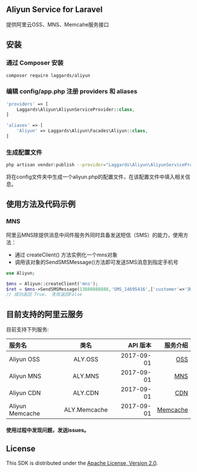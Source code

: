 ## Aliyun Service for Laravel

提供阿里云OSS、MNS、Memcahe服务接口

## 安装

### 通过 Composer 安装

```sh
composer require laggards/aliyun
```

### 编辑 config/app.php 注册 providers 和 aliases

```php
'providers' => [
    Laggards\Aliyun\AliyunServiceProvider::class,
]
```

```php
'aliases' => [
    'Aliyun' => Laggards\Aliyun\Facades\Aliyun::class,
]
```

### 生成配置文件

```sh
php artisan vendor:publish --provider="Laggards\Aliyun\AliyunServiceProvider"
```
将在config文件夹中生成一个aliyun.php的配置文件，在该配置文件中填入相关信息。

## 使用方法及代码示例

### MNS
阿里云MNS除提供消息中间件服务外同时具备发送短信（SMS）的能力，使用方法：
 - 通过 createClient() 方法实例化一个mns对象
 - 调用该对象的SendSMSMessage()方法即可发送SMS消息到指定手机号

 ```php
 use Aliyun;

 $mns = Aliyun::createClient('mns');    
 $ret = $mns->SendSMSMessage(13888888888,'SMS_14695416',['customer'=>'测试']);   
 // 成功返回 True， 失败返回False
 ```


## 目前支持的阿里云服务

目前支持下列服务:

| 服务名  | 类名  | API 版本 | 服务介绍
| :------------ |:---------------:| -----:| -----:|
| Aliyun OSS    | ALY.OSS | 2017-09-01 | [OSS](https://www.aliyun.com/product/oss) |
| Aliyun MNS    | ALY.MNS | 2017-09-01 | [MNS](https://www.aliyun.com/product/mns) |
| Aliyun CDN    | ALY.CDN | 2017-09-01 | [CDN](https://www.aliyun.com/product/cdn) |
| Aliyun Memcache | ALY.Memcache | 2017-09-01 | [Memcache](https://www.aliyun.com/product/ocs) |


#### 使用过程中发现问题，发送issues。

## License

This SDK is distributed under the
[Apache License, Version 2.0](http://www.apache.org/licenses/LICENSE-2.0).
